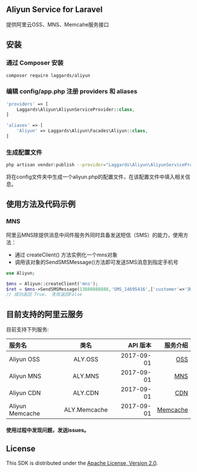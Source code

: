 ## Aliyun Service for Laravel

提供阿里云OSS、MNS、Memcahe服务接口

## 安装

### 通过 Composer 安装

```sh
composer require laggards/aliyun
```

### 编辑 config/app.php 注册 providers 和 aliases

```php
'providers' => [
    Laggards\Aliyun\AliyunServiceProvider::class,
]
```

```php
'aliases' => [
    'Aliyun' => Laggards\Aliyun\Facades\Aliyun::class,
]
```

### 生成配置文件

```sh
php artisan vendor:publish --provider="Laggards\Aliyun\AliyunServiceProvider"
```
将在config文件夹中生成一个aliyun.php的配置文件，在该配置文件中填入相关信息。

## 使用方法及代码示例

### MNS
阿里云MNS除提供消息中间件服务外同时具备发送短信（SMS）的能力，使用方法：
 - 通过 createClient() 方法实例化一个mns对象
 - 调用该对象的SendSMSMessage()方法即可发送SMS消息到指定手机号

 ```php
 use Aliyun;

 $mns = Aliyun::createClient('mns');    
 $ret = $mns->SendSMSMessage(13888888888,'SMS_14695416',['customer'=>'测试']);   
 // 成功返回 True， 失败返回False
 ```


## 目前支持的阿里云服务

目前支持下列服务:

| 服务名  | 类名  | API 版本 | 服务介绍
| :------------ |:---------------:| -----:| -----:|
| Aliyun OSS    | ALY.OSS | 2017-09-01 | [OSS](https://www.aliyun.com/product/oss) |
| Aliyun MNS    | ALY.MNS | 2017-09-01 | [MNS](https://www.aliyun.com/product/mns) |
| Aliyun CDN    | ALY.CDN | 2017-09-01 | [CDN](https://www.aliyun.com/product/cdn) |
| Aliyun Memcache | ALY.Memcache | 2017-09-01 | [Memcache](https://www.aliyun.com/product/ocs) |


#### 使用过程中发现问题，发送issues。

## License

This SDK is distributed under the
[Apache License, Version 2.0](http://www.apache.org/licenses/LICENSE-2.0).
